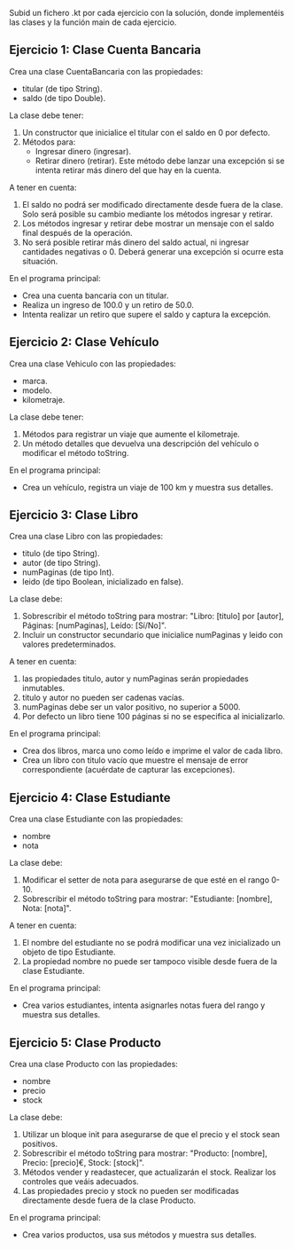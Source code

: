 
Subid un fichero .kt por cada ejercicio con la solución, donde implementéis las clases y la función main de cada ejercicio.

## Ejercicio 1: Clase Cuenta Bancaria

Crea una clase CuentaBancaria con las propiedades:
   - titular (de tipo String).
   - saldo (de tipo Double).

La clase debe tener:
   1. Un constructor que inicialice el titular con el saldo en 0 por defecto.
   2. Métodos para:
      - Ingresar dinero (ingresar).
      - Retirar dinero (retirar). Este método debe lanzar una excepción si se intenta retirar más dinero del que hay en la cuenta.

A tener en cuenta:
   1. El saldo no podrá ser modificado directamente desde fuera de la clase. Solo será posible su cambio mediante los métodos ingresar y retirar.
   2. Los métodos ingresar y retirar debe mostrar un mensaje con el saldo final después de la operación.
   3. No será posible retirar más dinero del saldo actual, ni ingresar cantidades negativas o 0. Deberá generar una excepción si ocurre esta situación.

En el programa principal:
   - Crea una cuenta bancaria con un titular.
   - Realiza un ingreso de 100.0 y un retiro de 50.0.
   - Intenta realizar un retiro que supere el saldo y captura la excepción.


## Ejercicio 2: Clase Vehículo

Crea una clase Vehiculo con las propiedades:
   - marca.
   - modelo.
   - kilometraje.

La clase debe tener:
   1. Métodos para registrar un viaje que aumente el kilometraje.
   2. Un método detalles que devuelva una descripción del vehículo o modificar el método toString.

En el programa principal:
   - Crea un vehículo, registra un viaje de 100 km y muestra sus detalles.


## Ejercicio 3: Clase Libro

Crea una clase Libro con las propiedades:
   - titulo (de tipo String).
   - autor (de tipo String).
   - numPaginas (de tipo Int).
   - leido (de tipo Boolean, inicializado en false).

La clase debe:
   1. Sobrescribir el método toString para mostrar: "Libro: [titulo] por [autor], Páginas: [numPaginas], Leído: [Sí/No]".
   2. Incluir un constructor secundario que inicialice numPaginas y leido con valores predeterminados.

A tener en cuenta:
   1. las propiedades titulo, autor y numPaginas serán propiedades inmutables.
   2. titulo y autor no pueden ser cadenas vacías.
   3. numPaginas debe ser un valor positivo, no superior a 5000.
   4. Por defecto un libro tiene 100 páginas si no se especifica al inicializarlo.

En el programa principal:
   - Crea dos libros, marca uno como leído e imprime el valor de cada libro.
   - Crea un libro con titulo vacío que muestre el mensaje de error correspondiente (acuérdate de capturar las excepciones).


## Ejercicio 4: Clase Estudiante

Crea una clase Estudiante con las propiedades:
   - nombre
   - nota

La clase debe:
   1. Modificar el setter de nota para asegurarse de que esté en el rango 0-10.
   2. Sobrescribir el método toString para mostrar: "Estudiante: [nombre], Nota: [nota]".

A tener en cuenta:
   1. El nombre del estudiante no se podrá modificar una vez inicializado un objeto de tipo Estudiante.
   2. La propiedad nombre no puede ser tampoco visible desde fuera de la clase Estudiante.

En el programa principal:
   - Crea varios estudiantes, intenta asignarles notas fuera del rango y muestra sus detalles.


## Ejercicio 5: Clase Producto

Crea una clase Producto con las propiedades:
   - nombre
   - precio
   - stock

La clase debe:
   1. Utilizar un bloque init para asegurarse de que el precio y el stock sean positivos.
   2. Sobrescribir el método toString para mostrar: "Producto: [nombre], Precio: [precio]€, Stock: [stock]".
   3. Métodos vender y readastecer, que actualizarán el stock. Realizar los controles que veáis adecuados.
   4. Las propiedades precio y stock no pueden ser modificadas directamente desde fuera de la clase Producto.

En el programa principal:
   - Crea varios productos, usa sus métodos y muestra sus detalles.
